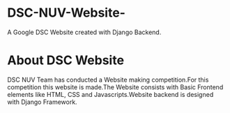 # DSC-NUV-Website-
A Google DSC Website created with Django Backend.

# About DSC Website
DSC NUV Team has conducted a Website making competition.For this competition this website is made.The Website consists with Basic Frontend elements like HTML, CSS and Javascripts.Website backend is designed with Django Framework.



